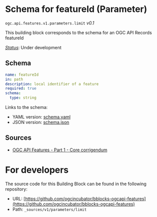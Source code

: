 
# Schema for featureId (Parameter)

`ogc.api.features.v1.parameters.limit` *v0.1*

This building block corresponds to the schema for an OGC API Records featureId

[*Status*](http://www.opengis.net/def/status): Under development

## Schema

```yaml
name: featureId
in: path
description: local identifier of a feature
required: true
schema:
  type: string

```

Links to the schema:

* YAML version: [schema.yaml](https://ogcincubator.github.io/bblocks-ogcapi-features/build/annotated/api/features/v1/parameters/limit/schema.json)
* JSON version: [schema.json](https://ogcincubator.github.io/bblocks-ogcapi-features/build/annotated/api/features/v1/parameters/limit/schema.yaml)

## Sources

* [OGC API Features - Part 1 - Core corrigendum](https://docs.ogc.org/is/17-069r4/17-069r4.html)

# For developers

The source code for this Building Block can be found in the following repository:

* URL: [https://github.com/ogcincubator/bblocks-ogcapi-features](https://github.com/ogcincubator/bblocks-ogcapi-features)
* Path: `_sources/v1/parameters/limit`

